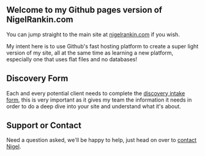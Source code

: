 ## Welcome to my Github pages version of NigelRankin.com

You can jump straight to the main site at [nigelrankin.com](https://nigelrankin.com) if you wish.

My intent here is to use Github's fast hosting platform to create a super light version of my site, all at the same time as learning a new platform, especially one that uses flat files and no databases!

## Discovery Form

Each and every potential client needs to complete the [discovery intake form](https://nigelrankin.com/discovery-form), this is very important as it gives my team the information it needs in order to do a deep dive into your site and understand what it's about.

## Support or Contact

Need a question asked, we'll be happy to help, just head on over to [contact Nigel](https://nigelrankin.com/contact).
